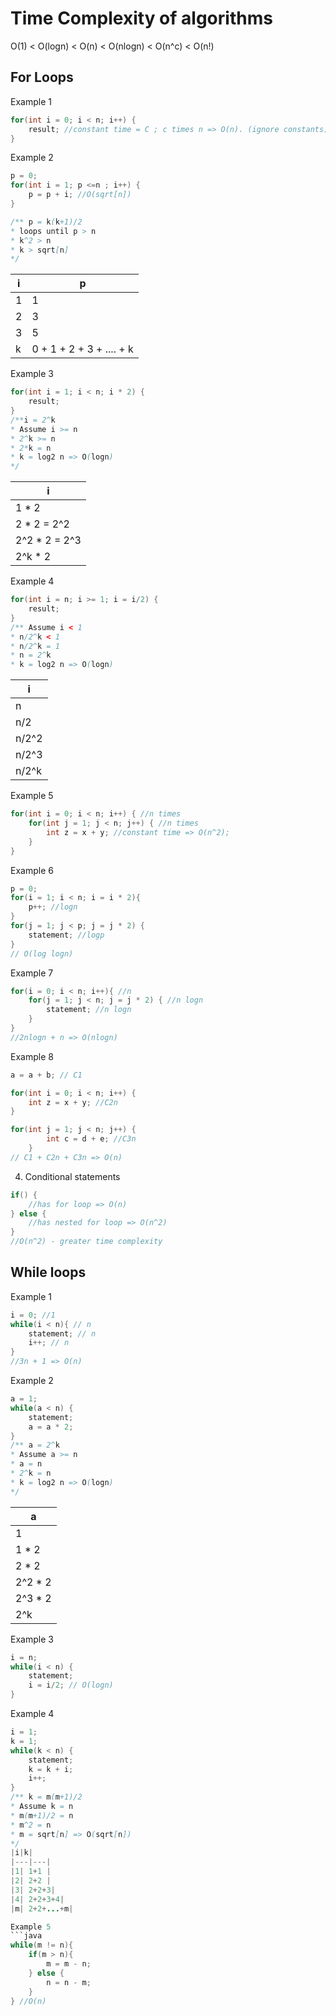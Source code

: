 # Time Complexity of algorithms

O(1) < O(logn) < O(n) < O(nlogn) < O(n^c) < O(n!)

## For Loops
Example 1
```java
for(int i = 0; i < n; i++) {
    result; //constant time = C ; c times n => O(n). (ignore constants)
}
```
Example 2
```java
p = 0;
for(int i = 1; p <=n ; i++) {
    p = p + i; //O(sqrt[n])
}

/** p = k(k+1)/2
* loops until p > n
* k^2 > n
* k > sqrt[n]
*/
```
| i | p |
|---|---|
| 1 | 1 | //0 + 1
| 2 | 3 | //1 + 2
| 3 | 5 | //1 + 2 + 3
| k | 0 + 1 + 2 + 3 + .... + k|

Example 3
```java
for(int i = 1; i < n; i * 2) {
    result; 
}
/**i = 2^k
* Assume i >= n
* 2^k >= n
* 2*k = n
* k = log2 n => O(logn)
*/
```
|i|
|---|
|1 * 2|
|2 * 2 = 2^2|
|2^2 * 2 = 2^3|
|2^k * 2 |

Example 4
```java
for(int i = n; i >= 1; i = i/2) {
    result; 
}
/** Assume i < 1
* n/2^k < 1
* n/2^k = 1
* n = 2^k
* k = log2 n => O(logn)
```
|i|
|---|
|n|
|n/2|
|n/2^2|
|n/2^3|
|n/2^k|

Example 5
```java
for(int i = 0; i < n; i++) { //n times
    for(int j = 1; j < n; j++) { //n times
        int z = x + y; //constant time => O(n^2);
    }
}
```

Example 6
```java
p = 0;
for(i = 1; i < n; i = i * 2){
    p++; //logn
}
for(j = 1; j < p; j = j * 2) {
    statement; //logp
}
// O(log logn)
```
Example 7
```java
for(i = 0; i < n; i++){ //n
    for(j = 1; j < n; j = j * 2) { //n logn
        statement; //n logn
    }
}
//2nlogn + n => O(nlogn)
```
Example 8
```java
a = a + b; // C1

for(int i = 0; i < n; i++) {
    int z = x + y; //C2n
}

for(int j = 1; j < n; j++) { 
        int c = d + e; //C3n
    }
// C1 + C2n + C3n => O(n)
```

4. Conditional statements
```java
if() {
    //has for loop => O(n)
} else {
    //has nested for loop => O(n^2)
}
//O(n^2) - greater time complexity
```
## While loops
Example 1
```java
i = 0; //1
while(i < n){ // n
    statement; // n
    i++; // n
}
//3n + 1 => O(n)
```

Example 2
```java
a = 1;
while(a < n) {
    statement;
    a = a * 2;
}
/** a = 2^k
* Assume a >= n
* a = n
* 2^k = n
* k = log2 n => O(logn)
*/
```
|a|
|---|
|1|
|1 * 2|
|2 * 2|
|2^2 * 2|
|2^3 * 2|
|2^k|

Example 3 
```java
i = n;
while(i < n) {
    statement;
    i = i/2; // O(logn)
} 
```

Example 4
```java
i = 1; 
k = 1; 
while(k < n) {
    statement; 
    k = k + i; 
    i++; 
}
/** k = m(m+1)/2
* Assume k = n
* m(m+1)/2 = n
* m^2 = n
* m = sqrt[n] => O(sqrt[n])
*/
|i|k|
|---|---|
|1| 1+1 |
|2| 2+2 |
|3| 2+2+3|
|4| 2+2+3+4|
|m| 2+2+...+m|

Example 5
```java
while(m != n){
    if(m > n){
        m = m - n;
    } else {
        n = n - m;
    }
} //O(n)
```
